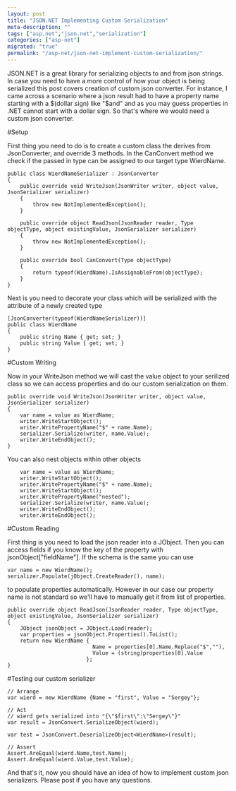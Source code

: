 ```yaml
---
layout: post
title: "JSON.NET Implementing Custom Serialization"
meta-description: ""
tags: ["asp.net","json.net","serialization"]
categories: ["asp-net"]
migrated: "true"
permalink: "/asp-net/json-net-implement-custom-serialization/"
---
```

JSON.NET is a great library for serializing objects to and from json strings. In case you need to have a more control of how your object is being serialized this post covers creation of custom json converter. For instance, I came across a scenario where a json result had to have a property name starting with a $(dollar sign) like "$and" and as you may guess properties in .NET cannot start with a dollar sign. So that's where we would need a custom json converter.

#Setup

First thing you need to do is to create a custom class the derives from JsonConverter, and override 3 methods. In the CanConvert method we check if the passed in type can be assigned to our target type WierdName.

    public class WierdNameSerializer : JsonConverter
    {
        public override void WriteJson(JsonWriter writer, object value, JsonSerializer serializer)
        {
            throw new NotImplementedException();
        }

        public override object ReadJson(JsonReader reader, Type objectType, object existingValue, JsonSerializer serializer)
        {
            throw new NotImplementedException();
        }

        public override bool CanConvert(Type objectType)
        {
            return typeof(WierdName).IsAssignableFrom(objectType);
        }
    }


Next is you need to decorate your class which will be serialized with the attribute of a newly created type

    [JsonConverter(typeof(WierdNameSerializer))]
    public class WierdName
    {
        public string Name { get; set; }
        public string Value { get; set; }
    }

#Custom Writing

Now in your WriteJson method we will cast the value object to your serilized class so we can access properties and do our custom serialization on them.

    public override void WriteJson(JsonWriter writer, object value, JsonSerializer serializer)
    {
        var name = value as WierdName;
        writer.WriteStartObject();
        writer.WritePropertyName("$" + name.Name);
        serializer.Serialize(writer, name.Value);
        writer.WriteEndObject();
    }

You can also nest objects within other objects

        var name = value as WierdName;
        writer.WriteStartObject();
        writer.WritePropertyName("$" + name.Name);
        writer.WriteStartObject();
        writer.WritePropertyName("nested");
        serializer.Serialize(writer, name.Value);
        writer.WriteEndObject();
        writer.WriteEndObject();

#Custom Reading

First thing is you need to load the json reader into a JObject. Then you can access fields if you know the key of the property with jsonObject["fieldName"]. If the schema is the same you can use 

    var name = new WierdName(); 
    serializer.Populate(jObject.CreateReader(), name); 

to populate properties automatically. However in our case our property name is not standard so we'll have to manually get it from list of properties. 

    public override object ReadJson(JsonReader reader, Type objectType, 
    object existingValue, JsonSerializer serializer)
    {
        JObject jsonObject = JObject.Load(reader);
        var properties = jsonObject.Properties().ToList();    
        return new WierdName { 
                               Name = properties[0].Name.Replace("$",""), 
                               Value = (string)properties[0].Value 
                             };
    }

#Testing our custom serializer

    // Arrange
    var wierd = new WierdName {Name = "first", Value = "Sergey"};

    // Act
    // wierd gets serialized into "{\"$first\":\"Sergey\"}"
    var result = JsonConvert.SerializeObject(wierd); 

    var test = JsonConvert.DeserializeObject<WierdName>(result);

    // Assert
    Assert.AreEqual(wierd.Name,test.Name);
    Assert.AreEqual(wierd.Value,test.Value);

And that's it, now you should have an idea of how to implement custom json serializers. Please post if you have any questions. 